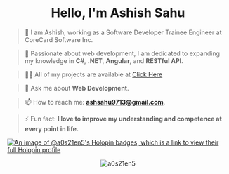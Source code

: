 <h1 align="center">Hello, I'm Ashish Sahu</h1>

> 👀 I am Ashish, working as a Software Developer Trainee Engineer at CoreCard Software Inc.

> 🌱 Passionate about web development, I am dedicated to expanding my knowledge in **C#**, **.NET**, **Angular**, and **RESTful API**.

> 👨‍💻 All of my projects are available at [Click Here](https://a0s21en5.github.io/AshishSahu.github.io/)

> 💬 Ask me about **Web Development**.

> 📫 How to reach me: **ashsahu9713@gmail.com**.

> ⚡ Fun fact: **I love to improve my understanding and competence at every point in life.**

[![An image of @a0s21en5's Holopin badges, which is a link to view their full Holopin profile](https://holopin.me/a0s21en5)](https://holopin.io/@a0s21en5)

<p align="center"> <img src="https://github-readme-streak-stats.herokuapp.com/?user=a0s21en5" alt="a0s21en5" /></p>
